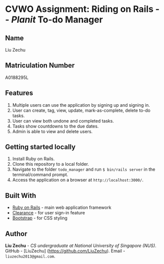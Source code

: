 # CVWO Assignment: Riding on Rails -- *Planit* To-do Manager

## Name
Liu Zechu

## Matriculation Number
A0188295L

## Features
1. Multiple users can use the application by signing up and signing in.
2. User can create, tag, view, update, mark-as-complete, delete to-do tasks.
3. User can view both undone and completed tasks.
4. Tasks show countdowns to the due dates.
5. Admin is able to view and delete users.

## Getting started locally
1. Install Ruby on Rails.
2. Clone this repository to a local folder.
3. Navigate to the folder  `todo_manager` and run  `$ bin/rails server` in the terminal/command prompt.
4. Access the application on a browser at `http://localhost:3000/`.

## Built With
* [Ruby on Rails](https://rubyonrails.org/) - main web application framework
* [Clearance](https://github.com/thoughtbot/clearance) - for user sign-in feature
* [Bootstrap](https://getbootstrap.com/) - for CSS styling

## Author
**Liu Zechu** - *CS undergraduate at National University of Singapore (NUS)*. 
GitHub - [LiuZechu] (https://github.com/LiuZechu). Email - `liuzechu2013@gmail.com`.
